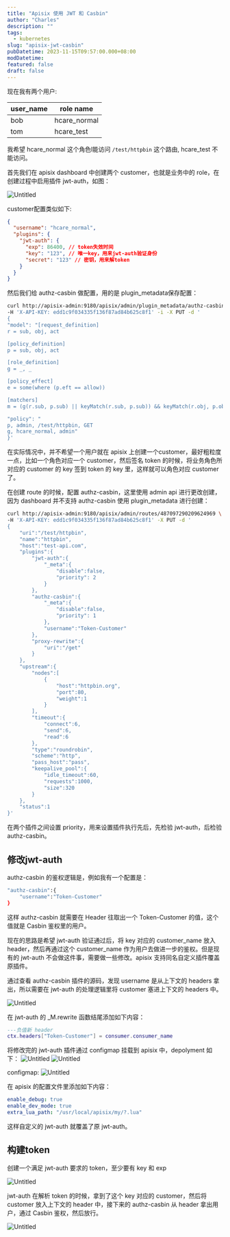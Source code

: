 ```yaml
---
title: "Apisix 使用 JWT 和 Casbin"
author: "Charles"
description: ""
tags:
  - kubernetes
slug: "apisix-jwt-casbin"
pubDatetime: 2023-11-15T09:57:00.000+08:00
modDatetime:
featured: false
draft: false
---
```


现在我有两个用户:

| user_name | role name    |
| --------- | ------------ |
| bob       | hcare_normal |
| tom       | hcare_test   |

我希望 hcare_normal 这个角色l能访问 `/test/httpbin` 这个路由, hcare_test 不能访问。

首先我们在 apisix dashboard 中创建两个 customer，也就是业务中的 role，在创建过程中启用插件 jwt-auth，如图：

![Untitled](/assets/apisix-jwt-casbin-1.png)

customer配置类似如下:

```json
{
  "username": "hcare_normal",
  "plugins": {
    "jwt-auth": {
      "exp": 86400, // token失效时间
      "key": "123", // 唯一key，用来jwt-auth验证身份
      "secret": "123" // 密钥，用来解token
    }
  }
}
```

然后我们给 authz-casbin 做配置，用的是 plugin_metadata保存配置：

```bash
curl http://apisix-admin:9180/apisix/admin/plugin_metadata/authz-casbin \
-H 'X-API-KEY: edd1c9f034335f136f87ad84b625c8f1' -i -X PUT -d '
{
"model": "[request_definition]
r = sub, obj, act

[policy_definition]
p = sub, obj, act

[role_definition]
g = _, _

[policy_effect]
e = some(where (p.eft == allow))

[matchers]
m = (g(r.sub, p.sub) || keyMatch(r.sub, p.sub)) && keyMatch(r.obj, p.obj) && keyMatch(r.act, p.act)",

"policy": "
p, admin, /test/httpbin, GET
g, hcare_normal, admin"
}'
```

在实际情况中，并不希望一个用户就在 apisix 上创建一个customer，最好粗粒度一点，比如一个角色对应一个 customer，然后签名 token 的时候，将业务角色所对应的 customer 的 key 签到 token 的 key 里，这样就可以角色对应 customer 了。

在创建 route 的时候，配置 authz-casbin，这里使用 admin api 进行更改创建，因为 dashboard 并不支持 authz-casbin 使用 plugin_metadata 进行创建：

```bash
curl http://apisix-admin:9180/apisix/admin/routes/487097290209624969 \
-H 'X-API-KEY: edd1c9f034335f136f87ad84b625c8f1' -X PUT -d '
{
    "uri":"/test/httpbin",
    "name":"httpbin",
    "host":"test-api.com",
    "plugins":{
        "jwt-auth":{
            "_meta":{
                "disable":false,
                "priority": 2
            }
        },
        "authz-casbin":{
            "_meta":{
                "disable":false,
                "priority": 1
            },
            "username":"Token-Customer"
        },
        "proxy-rewrite":{
            "uri":"/get"
        }
    },
    "upstream":{
        "nodes":[
            {
                "host":"httpbin.org",
                "port":80,
                "weight":1
            }
        ],
        "timeout":{
            "connect":6,
            "send":6,
            "read":6
        },
        "type":"roundrobin",
        "scheme":"http",
        "pass_host":"pass",
        "keepalive_pool":{
            "idle_timeout":60,
            "requests":1000,
            "size":320
        }
    },
    "status":1
}'
```

在两个插件之间设置 priority，用来设置插件执行先后，先检验 jwt-auth，后检验 authz-casbin。

## 修改jwt-auth

authz-casbin 的鉴权逻辑是，例如我有一个配置是：

```bash
"authz-casbin":{
    "username":"Token-Customer"
}
```

这样 authz-casbin 就需要在 Header 往取出一个 Token-Customer 的值，这个值就是 Casbin 鉴权里的用户。

现在的思路是希望 jwt-auth 验证通过后，将 key 对应的 customer_name 放入 header，然后再通过这个 customer_name 作为用户去做进一步的鉴权。但是现有的 jwt-auth 不会做这件事，需要做一些修改。apisix 支持同名自定义插件覆盖原插件。

通过查看 authz-casbin 插件的源码，发现 username 是从上下文的 headers 拿出，所以需要在 jwt-auth 的处理逻辑里将 customer 塞进上下文的 headers 中。

![Untitled](/assets/apisix-jwt-casbin-2.png)

在 jwt-auth 的 \_M.rewrite 函数结尾添加如下内容：

```lua
---负值新 header
ctx.headers["Token-Customer"] = consumer.consumer_name
```

将修改完的 jwt-auth 插件通过 configmap 挂载到 apisix 中，depolyment 如下：
![Untitled](/assets/apisix-jwt-casbin-4.png)
![Untitled](/assets/apisix-jwt-casbin-5.png)

configmap:
![Untitled](/assets/apisix-jwt-casbin-6.png)

在 apisix 的配置文件里添加如下内容：

```yml
enable_debug: true
enable_dev_mode: true
extra_lua_path: "/usr/local/apisix/my/?.lua"
```

这样自定义的 jwt-auth 就覆盖了原 jwt-auth。

## 构建token

创建一个满足 jwt-auth 要求的 token，至少要有 key 和 exp

![Untitled](/assets/apisix-jwt-casbin-8.png)

jwt-auth 在解析 token 的时候，拿到了这个 key 对应的 customer，然后将 customer 放入上下文的 header 中，接下来的 authz-casbin 从 header 拿出用户，通过 Casbin 鉴权，然后放行。

![Untitled](/assets/apisix-jwt-casbin-9.png)
